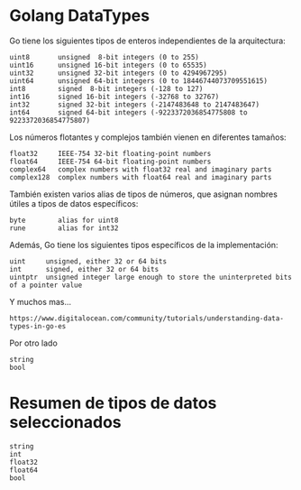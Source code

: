 # Golang DataTypes


Go tiene los siguientes tipos de enteros independientes de la arquitectura:

    uint8       unsigned  8-bit integers (0 to 255)
    uint16      unsigned 16-bit integers (0 to 65535)
    uint32      unsigned 32-bit integers (0 to 4294967295)
    uint64      unsigned 64-bit integers (0 to 18446744073709551615)
    int8        signed  8-bit integers (-128 to 127)
    int16       signed 16-bit integers (-32768 to 32767)
    int32       signed 32-bit integers (-2147483648 to 2147483647)
    int64       signed 64-bit integers (-9223372036854775808 to 9223372036854775807)


Los números flotantes y complejos también vienen en diferentes tamaños:

    float32     IEEE-754 32-bit floating-point numbers
    float64     IEEE-754 64-bit floating-point numbers
    complex64   complex numbers with float32 real and imaginary parts
    complex128  complex numbers with float64 real and imaginary parts


También existen varios alias de tipos de números, que asignan nombres útiles a tipos de datos específicos:

    byte        alias for uint8
    rune        alias for int32


Además, Go tiene los siguientes tipos específicos de la implementación:

    uint     unsigned, either 32 or 64 bits
    int      signed, either 32 or 64 bits
    uintptr  unsigned integer large enough to store the uninterpreted bits of a pointer value


Y muchos mas...

    https://www.digitalocean.com/community/tutorials/understanding-data-types-in-go-es


Por otro lado


    string
    bool


 # Resumen de tipos de datos seleccionados

    string
    int
    float32
    float64
    bool


